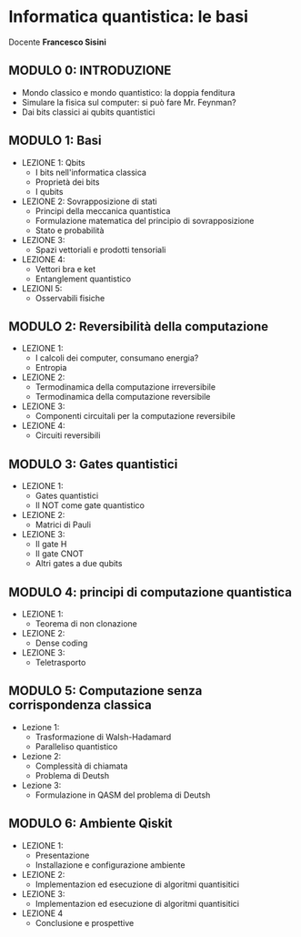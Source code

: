 # Informatica quantistica: le basi
Docente **Francesco Sisini**

## MODULO 0: INTRODUZIONE
- Mondo classico e mondo quantistico: la doppia fenditura
- Simulare la fisica sul computer: si può fare Mr. Feynman?
- Dai bits classici ai qubits quantistici

## MODULO 1: Basi
- LEZIONE 1: Qbits
  - I bits nell'informatica classica
  - Proprietà dei bits
  - I qubits
- LEZIONE 2: Sovrapposizione di stati
  - Principi della meccanica quantistica
  - Formulazione matematica del principio di sovrapposizione
  - Stato e probabilità
- LEZIONE 3:
  - Spazi vettoriali e prodotti tensoriali
- LEZIONE 4:
  - Vettori bra e ket
  - Entanglement quantistico
- LEZIONI 5:
  - Osservabili fisiche
## MODULO 2: Reversibilità della computazione
- LEZIONE 1:
  - I calcoli dei computer, consumano energia?
  - Entropia
- LEZIONE 2:
   - Termodinamica della computazione irreversibile
   - Termodinamica della computazione reversibile
- LEZIONE 3:
  - Componenti circuitali per la computazione reversibile
- LEZIONE 4:
  - Circuiti reversibili
## MODULO 3: Gates quantistici
- LEZIONE 1:
  - Gates quantistici
  - Il NOT come gate quantistico
- LEZIONE 2:
  - Matrici di Pauli
- LEZIONE 3:
  - Il gate H
  - Il gate CNOT
  - Altri gates a due qubits
## MODULO 4: principi di computazione quantistica
- LEZIONE 1:
  - Teorema di non clonazione
- LEZIONE 2:
  - Dense coding
- LEZIONE 3:
  - Teletrasporto
## MODULO 5: Computazione senza corrispondenza classica
- Lezione 1:
  - Trasformazione di Walsh-Hadamard
  - Paralleliso quantistico
- Lezione 2:
  - Complessità di chiamata
  - Problema di Deutsh
- Lezione 3:
  - Formulazione in QASM del problema di Deutsh
## MODULO 6: Ambiente Qiskit
- LEZIONE 1:
   - Presentazione
   - Installazione e configurazione ambiente
- LEZIONE 2:
   - Implementazion ed esecuzione di algoritmi quantisitici
- LEZIONE 3:
   - Implementazion ed esecuzione di algoritmi quantisitici
- LEZIONE 4
   - Conclusione e prospettive
